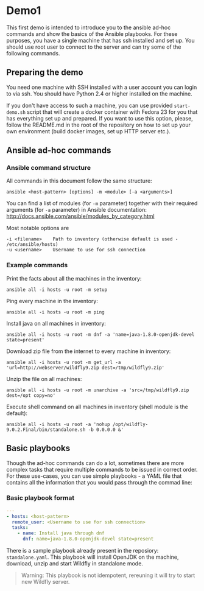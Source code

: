 # Demo1
This first demo is intended to introduce you to the ansible ad-hoc commands and show the basics of the Ansible playbooks.
For these purposes, you have a single machine that has ssh installed and set up.
You should use root user to connect to the server and can try some of the following commands.

## Preparing the demo
You need one machine with SSH installed with a user account you can login to via ssh. You should have Python 2.4 or higher installed on the machine.

If you don't have access to such a machine, you can use provided `start-demo.sh` script that will create a docker container with Fedora 23 for you
that has everything set up and prepared. If you want to use this option, please, follow the README.md in the root of the repository on how to set up
your own environment (build docker images, set up HTTP server etc.).

## Ansible ad-hoc commands
### Ansible command structure
All commands in this document follow the same structure:

`ansible <host-pattern> [options] -m <module> [-a <arguments>]`

You can find a list of modules (for `-m` parameter) together with their required arguments
(for `-a` parameter) in Ansible documentation:
http://docs.ansible.com/ansible/modules_by_category.html

Most notable options are
```
-i <filename>    Path to inventory (otherwise default is used - /etc/ansible/hosts)
-u <username>    Username to use for ssh connection
```

### Example commands
Print the facts about all the machines in the inventory:

`ansible all -i hosts -u root -m setup`

Ping every machine in the inventory:

`ansible all -i hosts -u root -m ping`

Install java on all machines in inventory:

`ansible all -i hosts -u root -m dnf -a 'name=java-1.8.0-openjdk-devel state=present'`

Download zip file from the internet to every machine in inventory:

`ansible all -i hosts -u root -m get_url -a 'url=http://webserver/wildfly9.zip dest=/tmp/wildfly9.zip'`

Unzip the file on all machines:

`ansible all -i hosts -u root -m unarchive -a 'src=/tmp/wildfly9.zip dest=/opt copy=no'`

Execute shell command on all machines in inventory (shell module is the default):

`ansible all -i hosts -u root -a 'nohup /opt/wildfly-9.0.2.Final/bin/standalone.sh -b 0.0.0.0 &'`


## Basic playbooks
Though the ad-hoc commands can do a lot, sometimes there are more complex tasks that require multiple commands to be
issued in correct order. For these use-cases, you can use simple playbooks - a YAML file that contains all the information
that you would pass through the commad line:

### Basic playbook format
```YAML
---
- hosts: <host-pattern>
  remote_user: <Username to use for ssh connection>
  tasks:
    - name: Install java through dnf
      dnf: name=java-1.8.0-openjdk-devel state=present
```

There is a sample playbook already present in the reposiory: `standalone.yaml`.
This playbook will install OpenJDK on the machine, download, unzip and start Wildfly in standalone mode.
> Warning: This playbook is not idempotent, rereuning it will try to start new Wildfly server.
